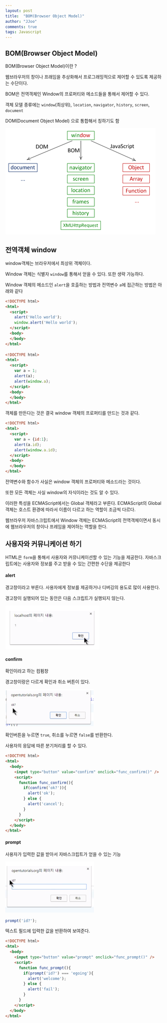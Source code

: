 ```yaml
---
layout: post
title:  "BOM(Browser Object Model)"
author: "JJoo"
comments: true
tags: Javascript
---
```




## BOM(Browser Object Model)


BOM(Browser Object Model)이란 ?

웹브라우저의 창이나 프래임을 추상화해서 프로그래밍적으로 제어할 수 있도록 제공하는 수단이다. 

BOM은 전역객체인 Window의 프로퍼티와 메소드들을 통해서 제어할 수 있다. 

객체 모델 종류에는  `window`(최상위), `location`, `navigator`, `history`, `screen`, `document`

DOM(Document Object Model) 으로 통합해서 칭하기도 함

![Object Model](/images/img_browser_object_model.png "Object Model")



## 전역객체 window 

window객체는 브라우저에서 최상위 객체이다.

Window 객체는 식별자 `window`를 통해서 얻을 수 있다. 또한 생략 가능하다. 

Window 객체의 메소드인 `alert`을 호출하는 방법과 전역변수 `a`에 접근하는 방법은 아래와 같다

```html
<!DOCTYPE html>
<html>
  <script>
    alert('Hello world');
    window.alert('Hello world');
  </script>
  <body>
  </body>
</html>

<!DOCTYPE html>
<html>
  <script>
    var a = 1;
    alert(a);
    alert(window.a);
  </script>
  <body>
  </body>
</html>
```


객체를 만든다는 것은 결국 window 객체의 프로퍼티를 만드는 것과 같다.


```html
<!DOCTYPE html>
<html>
  <script>
    var a = {id:1};
    alert(a.id);
    alert(window.a.id);
  </script>
  <body>
  </body>
</html>
```

전역변수와 함수가 사실은 window 객체의 프로퍼티와 메소드라는 것이다. 

또한 모든 객체는 사실 window의 자식이라는 것도 알 수 있다. 

이러한 특성을 ECMAScript에서는 Global 객체라고 부른다. ECMAScript의 Global 객체는 호스트 환경에 따라서 이름이 다르고 하는 역할이 조금씩 다르다. 

웹브라우저 자바스크립트에서 Window 객체는 ECMAScript의 전역객체이면서 동시에 웹브라우저의 창이나 프레임을 제어하는 역할을 한다.




## 사용자와 커뮤니케이션 하기

HTML은 `form`을 통해서 사용자와 커뮤니케이션할 수 있는 기능을 제공한다. 자바스크립트에는 사용자와 정보를 주고 받을 수 있는 간편한 수단을 제공한다


#### alert 

경고창이라고 부른다. 사용자에게 정보를 제공하거나 디버깅의 용도로 많이 사용한다.

경고창이 실행되어 있는 동안은 다음 스크립트가 실행되지 않는다.

![alert](/images/img_window_alert.png "alert")


#### confirm

확인이라고 하는 컴펌창

경고창이랑은 다르게 확인과 취소 버튼이 있다. 

![confirm](/images/img_window_confirm.png "confirm")

확인버튼을 누르면 `true`, 취소를 누르면 `false`를 반환한다. 

사용자의 응답에 따른 분기처리를 할 수 있다.  


```html
<!DOCTYPE html>
<html>
  <body>
    <input type="button" value="confirm" onclick="func_confirm()" />
    <script>
      function func_confirm(){
        if(confirm('ok?')){
          alert('ok');
        } else {
          alert('cancel');
        }
      }
    </script>
  </body>
</html>
```



#### prompt 

사용자가 입력한 값을 받아서 자바스크립트가 얻을 수 있는 기능 

![prompt](/images/img_window_prompt.png "prompt")

```javascript
prompt('id?');
```

텍스트 필드에 입력한 값을 반환하여 보여준다. 

```html
<!DOCTYPE html>
<html>
  <body>
    <input type="button" value="prompt" onclick="func_prompt()" />
    <script>
      function func_prompt(){
        if(prompt('id?') === 'egoing'){
          alert('welcome');
        } else {
          alert('fail');
        }
      }
    </script>
  </body>
</html>
```

